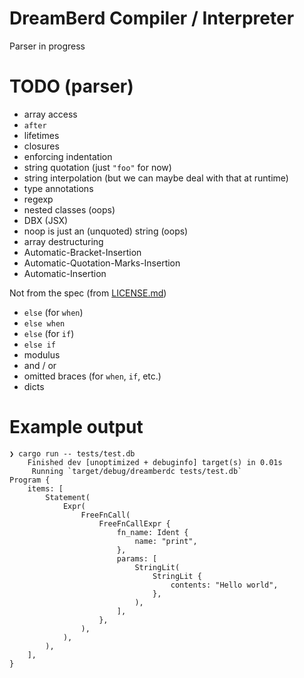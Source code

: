 # DreamBerd Compiler / Interpreter

Parser in progress

# TODO (parser)

* array access
* `after`
* lifetimes
* closures
* enforcing indentation
* string quotation (just `"foo"` for now)
* string interpolation (but we can maybe deal with that at runtime)
* type annotations
* regexp
* nested classes (oops)
* DBX (JSX)
* noop is just an (unquoted) string (oops)
* array destructuring
* Automatic-Bracket-Insertion
* Automatic-Quotation-Marks-Insertion
* Automatic-Insertion

Not from the spec (from [LICENSE.md](https://github.com/TodePond/DreamBerd/blob/main/LICENSE.md))
* `else` (for `when`)
* `else when`
* `else` (for `if`)
* `else if`
* modulus
* and / or
* omitted braces (for `when`, `if`, etc.)
* dicts

# Example output

```
❯ cargo run -- tests/test.db
    Finished dev [unoptimized + debuginfo] target(s) in 0.01s
     Running `target/debug/dreamberdc tests/test.db`
Program {
    items: [
        Statement(
            Expr(
                FreeFnCall(
                    FreeFnCallExpr {
                        fn_name: Ident {
                            name: "print",
                        },
                        params: [
                            StringLit(
                                StringLit {
                                    contents: "Hello world",
                                },
                            ),
                        ],
                    },
                ),
            ),
        ),
    ],
}
```
